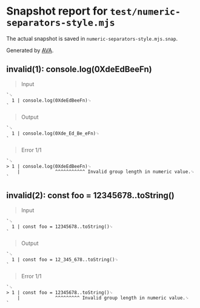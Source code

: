 # Snapshot report for `test/numeric-separators-style.mjs`

The actual snapshot is saved in `numeric-separators-style.mjs.snap`.

Generated by [AVA](https://avajs.dev).

## invalid(1): console.log(0XdeEdBeeFn)

> Input

    `␊
      1 | console.log(0XdeEdBeeFn)␊
    `

> Output

    `␊
      1 | console.log(0Xde_Ed_Be_eFn)␊
    `

> Error 1/1

    `␊
    > 1 | console.log(0XdeEdBeeFn)␊
        |             ^^^^^^^^^^^ Invalid group length in numeric value.␊
    `

## invalid(2): const foo = 12345678..toString()

> Input

    `␊
      1 | const foo = 12345678..toString()␊
    `

> Output

    `␊
      1 | const foo = 12_345_678..toString()␊
    `

> Error 1/1

    `␊
    > 1 | const foo = 12345678..toString()␊
        |             ^^^^^^^^^ Invalid group length in numeric value.␊
    `
